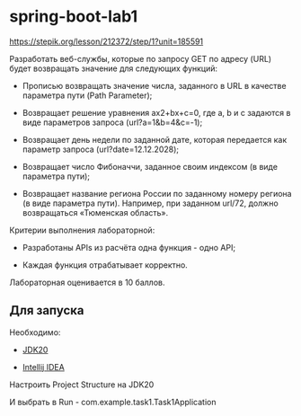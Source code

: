 # spring-boot-lab1
https://stepik.org/lesson/212372/step/1?unit=185591

Разработать веб-службы, которые по запросу GET по адресу (URL) будет возвращать значение для следующих функций:

- Прописью возвращать значение числа, заданного в URL в качестве параметра пути (Path Parameter);

- Возвращает решение уравнения ax2+bx+c=0, где a, b и c задаются в виде параметров запроса (url?a=1&b=4&c=-1);

- Возвращает день недели по заданной дате, которая передается как параметр запроса (url?date=12.12.2028);

- Возвращает число Фибоначчи, заданное своим индексом (в виде параметра пути);

- Возвращает название региона России по заданному номеру региона (в виде параметра пути). Например, при заданном url/72, должно возвращаться «Тюменская область».


Критерии выполнения лабораторной:

- Разработаны APIs из расчёта одна функция - одно API;

- Каждая функция отрабатывает корректно.

Лабораторная оценивается в 10 баллов.

## Для запуска

Необходимо:

- [JDK20](https://www.oracle.com/in/java/technologies/downloads/)

- [Intellij IDEA](https://www.jetbrains.com/idea/download/?section=mac)

Настроить Project Structure на JDK20

И выбрать в Run - com.example.task1.Task1Application




